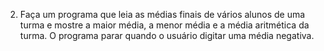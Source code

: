 2. Faça um programa que leia as médias finais de vários alunos de uma turma e
mostre a maior média, a menor média e a média aritmética da turma. O programa
parar quando o usuário digitar uma média negativa.
